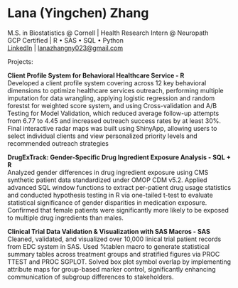 # Lana (Yingchen) Zhang  
M.S. in Biostatistics @ Cornell | Health Research Intern @ Neuropath  
GCP Certified | R • SAS • SQL • Python  
[LinkedIn](https://www.linkedin.com/in/lana-zhang-891430327/) | lanazhangny023@gmail.com


Projects:  

**Client Profile System for Behavioral Healthcare Service - R**  
Developed a client profile system covering across 12 key behavioral dimensions to optimize healthcare services outreach, performing multiple imputation for data wrangling, applying logistic regression and random forestst for weighted score system, and using Cross-validation and A/B Testing for Model Validation, which reduced average follow-up attempts from 6.77 to 4.45 and increased outreach success rates by at least 30%. Final interactive radar maps was built using ShinyApp, allowing users to select individual clients and view personalized priority levels and recommended outreach strategies

**DrugExTrack: Gender-Specific Drug Ingredient Exposure Analysis - SQL + R**  
Analyzed gender differences in drug ingredient exposure using CMS synthetic patient data standardized under OMOP CDM v5.2. Applied advanced SQL window functions to extract per-patient drug usage statistics and conducted hypothesis testing in R via one-tailed t-test to evaluate statistical significance of gender disparities in medication exposure. Confirmed that female patients were significantly more likely to be exposed to multiple drug ingredients than males.

**Clinical Trial Data Validation & Visualization with SAS Macros - SAS**
Cleaned, validated, and visualized over 10,000 linical trial patient records from EDC system in SAS. Used %tablen macro to generate statistical summary tables across treatment groups and stratified figures via PROC TTEST and PROC SGPLOT. Solved box plot symbol overlap by implementing attribute maps for group-based marker control, significantly enhancing communication of subgroup differences to stakeholders.
